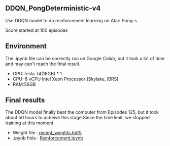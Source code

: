 ## DDQN_PongDeterministic-v4
Use DDQN model to do reinforcement learning on Atari Pong-s

Score started at 100 episodes
## Environment
The .ipynb file can be correctly run on Google Colab, but it took a lot of time and may can't reach the final result.
* GPU:Tesla T4(16GB) * 1
* CPU: 8 vCPU Intel Xeon Processor (Skylake, IBRS)
* RAM:56GB

## Final results
The DDQN model finally beat the computer from Episodes 125, but it took about 50 hours to acheive this stage.Since the time limit, we stopped training at this moment.
* Weight file :  [recent_weights.hdf5](recent_weights.hdf5)
* .ipynb finle : [Reinforcement.ipynb](Reinforcement.ipynb)
